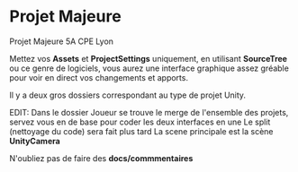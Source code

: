 # Projet Majeure
Projet Majeure 5A CPE Lyon

Mettez vos **Assets** et **ProjectSettings** uniquement, en utilisant **SourceTree** ou ce genre de logiciels, vous aurez une interface graphique assez gréable pour voir en direct vos changements et apports.

Il y a deux gros dossiers correspondant au type de projet Unity.

EDIT: Dans le dossier Joueur se trouve le merge de l'ensemble des projets, servez vous en de base pour coder les deux interfaces en une
Le split (nettoyage du code) sera fait plus tard
La scene principale est la scène **UnityCamera**

N'oubliez pas de faire des **docs/commmentaires**